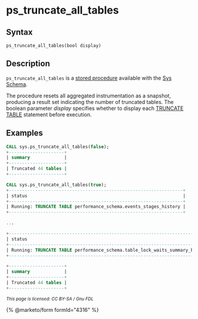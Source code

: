 # ps\_truncate\_all\_tables

## Syntax

```
ps_truncate_all_tables(bool display)
```

## Description

`ps_truncate_all_tables` is a [stored procedure](../../../../../../server-usage/stored-routines/stored-procedures/) available with the [Sys Schema](../).

The procedure resets all aggregated instrumentation as a snapshot, producing a result set indicating the number of truncated tables. The boolean parameter _display_ specifies whether to display each [TRUNCATE TABLE](../../../../table-statements/truncate-table.md) statement before execution.

## Examples

```sql
CALL sys.ps_truncate_all_tables(false);
+---------------------+
| summary             |
+---------------------+
| Truncated 44 tables |
+---------------------+
```

```sql
CALL sys.ps_truncate_all_tables(true);
+------------------------------------------------------------------+
| status                                                           |
+------------------------------------------------------------------+
| Running: TRUNCATE TABLE performance_schema.events_stages_history |
+------------------------------------------------------------------+

...

+------------------------------------------------------------------------------+
| status                                                                       |
+------------------------------------------------------------------------------+
| Running: TRUNCATE TABLE performance_schema.table_lock_waits_summary_by_table |
+------------------------------------------------------------------------------+

+---------------------+
| summary             |
+---------------------+
| Truncated 44 tables |
+---------------------+
```

<sub>_This page is licensed: CC BY-SA / Gnu FDL_</sub>

{% @marketo/form formId="4316" %}
